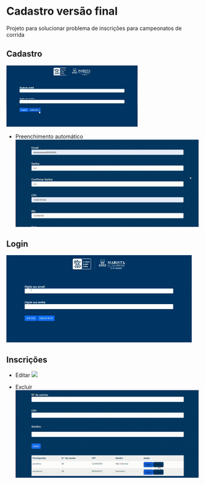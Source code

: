 # Cadastro versão final
Projeto para solucionar problema de inscrições para campeonatos de corrida 

## Cadastro  
<img src="imgs/cadastro.gif">  

* Preenchimento automático <img src="imgs/cep.gif">  





## Login  
<img src="imgs/login.gif">  



## Inscrições
* Editar <img src="imgs/editando.gif">  

* Excluir<img src="imgs/excluindo.gif">  


